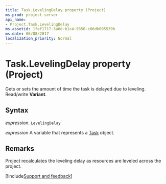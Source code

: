 ```yaml
---
title: Task.LevelingDelay property (Project)
ms.prod: project-server
api_name:
- Project.Task.LevelingDelay
ms.assetid: 1fef1717-3a6d-b1c4-9350-c66db095539b
ms.date: 06/08/2017
localization_priority: Normal
---
```



# Task.LevelingDelay property (Project)

Gets or sets the amount of time the task is delayed due to leveling. Read/write  **Variant**.


## Syntax

_expression_. `LevelingDelay`

_expression_ A variable that represents a [Task](./Project.Task.md) object.


## Remarks

Project recalculates the leveling delay as resources are leveled across the project.

[!include[Support and feedback](~/includes/feedback-boilerplate.md)]
